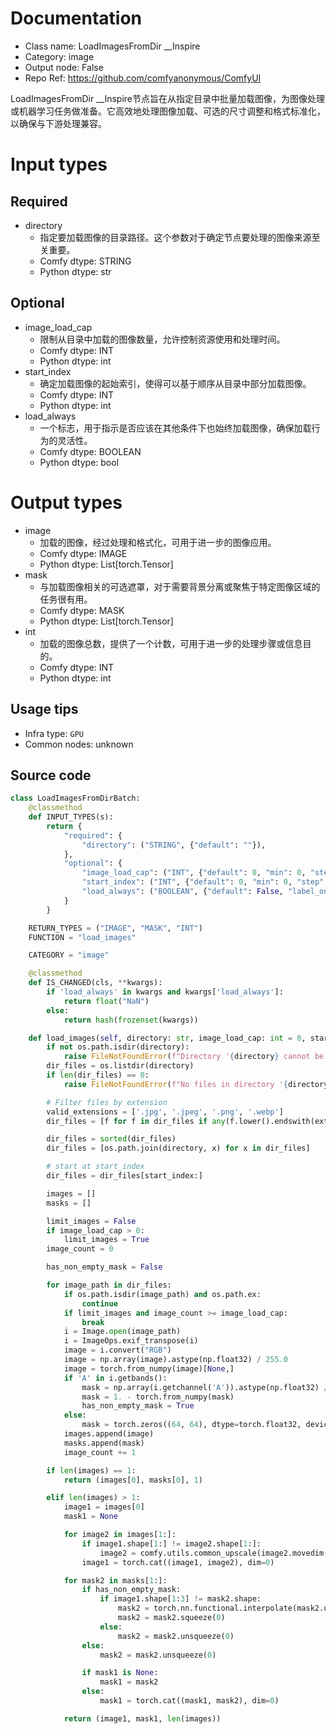
# Documentation
- Class name: LoadImagesFromDir __Inspire
- Category: image
- Output node: False
- Repo Ref: https://github.com/comfyanonymous/ComfyUI

LoadImagesFromDir __Inspire节点旨在从指定目录中批量加载图像，为图像处理或机器学习任务做准备。它高效地处理图像加载、可选的尺寸调整和格式标准化，以确保与下游处理兼容。

# Input types
## Required
- directory
    - 指定要加载图像的目录路径。这个参数对于确定节点要处理的图像来源至关重要。
    - Comfy dtype: STRING
    - Python dtype: str

## Optional
- image_load_cap
    - 限制从目录中加载的图像数量，允许控制资源使用和处理时间。
    - Comfy dtype: INT
    - Python dtype: int
- start_index
    - 确定加载图像的起始索引，使得可以基于顺序从目录中部分加载图像。
    - Comfy dtype: INT
    - Python dtype: int
- load_always
    - 一个标志，用于指示是否应该在其他条件下也始终加载图像，确保加载行为的灵活性。
    - Comfy dtype: BOOLEAN
    - Python dtype: bool

# Output types
- image
    - 加载的图像，经过处理和格式化，可用于进一步的图像应用。
    - Comfy dtype: IMAGE
    - Python dtype: List[torch.Tensor]
- mask
    - 与加载图像相关的可选遮罩，对于需要背景分离或聚焦于特定图像区域的任务很有用。
    - Comfy dtype: MASK
    - Python dtype: List[torch.Tensor]
- int
    - 加载的图像总数，提供了一个计数，可用于进一步的处理步骤或信息目的。
    - Comfy dtype: INT
    - Python dtype: int


## Usage tips
- Infra type: `GPU`
- Common nodes: unknown


## Source code
```python
class LoadImagesFromDirBatch:
    @classmethod
    def INPUT_TYPES(s):
        return {
            "required": {
                "directory": ("STRING", {"default": ""}),
            },
            "optional": {
                "image_load_cap": ("INT", {"default": 0, "min": 0, "step": 1}),
                "start_index": ("INT", {"default": 0, "min": 0, "step": 1}),
                "load_always": ("BOOLEAN", {"default": False, "label_on": "enabled", "label_off": "disabled"}),
            }
        }

    RETURN_TYPES = ("IMAGE", "MASK", "INT")
    FUNCTION = "load_images"

    CATEGORY = "image"

    @classmethod
    def IS_CHANGED(cls, **kwargs):
        if 'load_always' in kwargs and kwargs['load_always']:
            return float("NaN")
        else:
            return hash(frozenset(kwargs))

    def load_images(self, directory: str, image_load_cap: int = 0, start_index: int = 0, load_always=False):
        if not os.path.isdir(directory):
            raise FileNotFoundError(f"Directory '{directory} cannot be found.'")
        dir_files = os.listdir(directory)
        if len(dir_files) == 0:
            raise FileNotFoundError(f"No files in directory '{directory}'.")

        # Filter files by extension
        valid_extensions = ['.jpg', '.jpeg', '.png', '.webp']
        dir_files = [f for f in dir_files if any(f.lower().endswith(ext) for ext in valid_extensions)]

        dir_files = sorted(dir_files)
        dir_files = [os.path.join(directory, x) for x in dir_files]

        # start at start_index
        dir_files = dir_files[start_index:]

        images = []
        masks = []

        limit_images = False
        if image_load_cap > 0:
            limit_images = True
        image_count = 0

        has_non_empty_mask = False

        for image_path in dir_files:
            if os.path.isdir(image_path) and os.path.ex:
                continue
            if limit_images and image_count >= image_load_cap:
                break
            i = Image.open(image_path)
            i = ImageOps.exif_transpose(i)
            image = i.convert("RGB")
            image = np.array(image).astype(np.float32) / 255.0
            image = torch.from_numpy(image)[None,]
            if 'A' in i.getbands():
                mask = np.array(i.getchannel('A')).astype(np.float32) / 255.0
                mask = 1. - torch.from_numpy(mask)
                has_non_empty_mask = True
            else:
                mask = torch.zeros((64, 64), dtype=torch.float32, device="cpu")
            images.append(image)
            masks.append(mask)
            image_count += 1

        if len(images) == 1:
            return (images[0], masks[0], 1)

        elif len(images) > 1:
            image1 = images[0]
            mask1 = None

            for image2 in images[1:]:
                if image1.shape[1:] != image2.shape[1:]:
                    image2 = comfy.utils.common_upscale(image2.movedim(-1, 1), image1.shape[2], image1.shape[1], "bilinear", "center").movedim(1, -1)
                image1 = torch.cat((image1, image2), dim=0)

            for mask2 in masks[1:]:
                if has_non_empty_mask:
                    if image1.shape[1:3] != mask2.shape:
                        mask2 = torch.nn.functional.interpolate(mask2.unsqueeze(0).unsqueeze(0), size=(image1.shape[2], image1.shape[1]), mode='bilinear', align_corners=False)
                        mask2 = mask2.squeeze(0)
                    else:
                        mask2 = mask2.unsqueeze(0)
                else:
                    mask2 = mask2.unsqueeze(0)

                if mask1 is None:
                    mask1 = mask2
                else:
                    mask1 = torch.cat((mask1, mask2), dim=0)

            return (image1, mask1, len(images))

```
